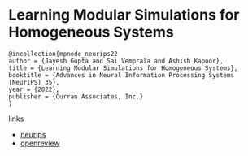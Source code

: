# Learning Modular Simulations for Homogeneous Systems

```
@incollection{mpnode_neurips22
author = {Jayesh Gupta and Sai Vemprala and Ashish Kapoor},
title = {Learning Modular Simulations for Homogeneous Systems},
booktitle = {Advances in Neural Information Processing Systems (NeurIPS) 35},
year = {2022},
publisher = {Curran Associates, Inc.}
}
```

links
- [neurips](https://nips.cc/Conferences/2022/Schedule?showEvent=52973)
- [openreview](https://openreview.net/forum?id=f2MyWR-6HrQ)
